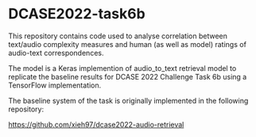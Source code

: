 # DCASE2022-task6b

This repository contains code used to analyse correlation between text/audio complexity measures and human (as well as model) ratings of audio-text correspondences.

The model is a Keras implemention of audio_to_text retrieval model to replicate the baseline results for DCASE 2022 Challenge Task 6b using a TensorFlow implementation.

The baseline system of the task is originally implemented in the following repository: 

https://github.com/xieh97/dcase2022-audio-retrieval

